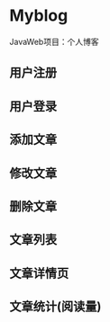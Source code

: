 # Myblog
JavaWeb项目：个人博客

##  用户注册

## 用户登录

##  添加文章

## 修改文章

##  删除文章

##  文章列表

## 文章详情页

## 文章统计(阅读量)

